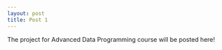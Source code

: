 ```yaml
---
layout: post
title: Post 1
---
```


The project for Advanced Data Programming course will be posted here!




